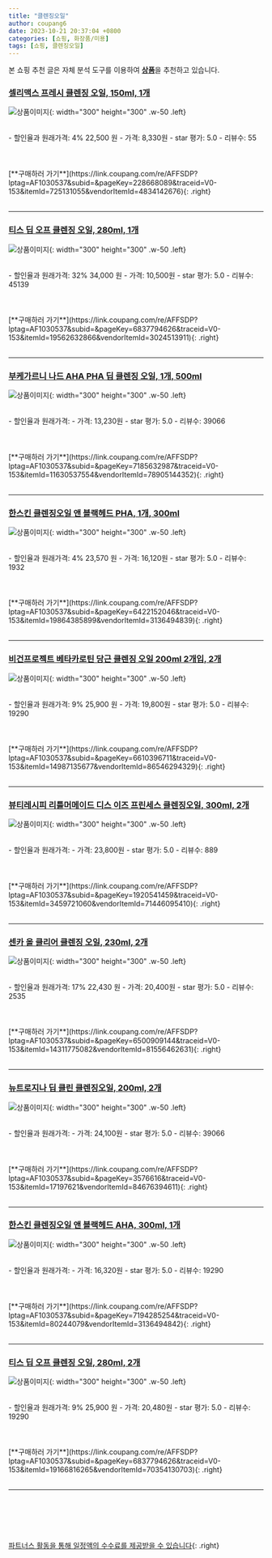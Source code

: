 ```yaml
---
title: "클렌징오일"
author: coupang6
date: 2023-10-21 20:37:04 +0800
categories: [쇼핑, 화장품/미용]
tags: [쇼핑, 클렌징오일]
---
```


본 쇼핑 추천 글은 자체 분석 도구를 이용하여 [**상품**](https://link.coupang.com/a/bao1ui)을 추천하고 있습니다.

### [셀리맥스 프레시 클렌징 오일, 150ml, 1개](https://link.coupang.com/re/AFFSDP?lptag=AF1030537&subid=&pageKey=228668089&traceid=V0-153&itemId=725131055&vendorItemId=4834142676)

![상품이미지](https://thumbnail9.coupangcdn.com/thumbnails/remote/230x230ex/image/retail/images/2901950160971569-a7fbd359-a2f6-4736-a951-62c05e6fa4e1.jpg){: width="300" height="300" .w-50 .left}


<br>
- 할인율과 원래가격: 4%  22,500   원
- 가격: 8,330원
- star 평가: 5.0
- 리뷰수: 55
<br>
<br>
<br>
<br>
[**구매하러 가기**](https://link.coupang.com/re/AFFSDP?lptag=AF1030537&subid=&pageKey=228668089&traceid=V0-153&itemId=725131055&vendorItemId=4834142676){: .right}
<br>
<br>

---

### [티스 딥 오프 클렌징 오일, 280ml, 1개](https://link.coupang.com/re/AFFSDP?lptag=AF1030537&subid=&pageKey=6837794626&traceid=V0-153&itemId=19562632866&vendorItemId=3024513911)

![상품이미지](https://thumbnail6.coupangcdn.com/thumbnails/remote/230x230ex/image/retail/images/4071656313968542-d3f76f43-7d2f-42c8-9d10-7477e3d5687d.jpg){: width="300" height="300" .w-50 .left}


<br>
- 할인율과 원래가격: 32%  34,000   원
- 가격: 10,500원
- star 평가: 5.0
- 리뷰수: 45139
<br>
<br>
<br>
<br>
[**구매하러 가기**](https://link.coupang.com/re/AFFSDP?lptag=AF1030537&subid=&pageKey=6837794626&traceid=V0-153&itemId=19562632866&vendorItemId=3024513911){: .right}
<br>
<br>

---

### [부케가르니 나드 AHA PHA 딥 클렌징 오일, 1개, 500ml](https://link.coupang.com/re/AFFSDP?lptag=AF1030537&subid=&pageKey=7185632987&traceid=V0-153&itemId=11630537554&vendorItemId=78905144352)

![상품이미지](https://thumbnail8.coupangcdn.com/thumbnails/remote/230x230ex/image/retail/images/7241698839162038-bee7ca56-bff9-4dfa-b7dc-cd1388cc6099.jpg){: width="300" height="300" .w-50 .left}


<br>
- 할인율과 원래가격: 
- 가격: 13,230원
- star 평가: 5.0
- 리뷰수: 39066
<br>
<br>
<br>
<br>
[**구매하러 가기**](https://link.coupang.com/re/AFFSDP?lptag=AF1030537&subid=&pageKey=7185632987&traceid=V0-153&itemId=11630537554&vendorItemId=78905144352){: .right}
<br>
<br>

---

### [한스킨 클렌징오일 앤 블랙헤드 PHA, 1개, 300ml](https://link.coupang.com/re/AFFSDP?lptag=AF1030537&subid=&pageKey=6422152046&traceid=V0-153&itemId=19864385899&vendorItemId=3136494839)

![상품이미지](https://thumbnail7.coupangcdn.com/thumbnails/remote/230x230ex/image/retail/images/4290931000363866-1a39781b-b3e2-4f17-9c6b-64f94d5ec306.jpg){: width="300" height="300" .w-50 .left}


<br>
- 할인율과 원래가격: 4%  23,570   원
- 가격: 16,120원
- star 평가: 5.0
- 리뷰수: 1932
<br>
<br>
<br>
<br>
[**구매하러 가기**](https://link.coupang.com/re/AFFSDP?lptag=AF1030537&subid=&pageKey=6422152046&traceid=V0-153&itemId=19864385899&vendorItemId=3136494839){: .right}
<br>
<br>

---

### [비건프로젝트 베타카로틴 당근 클렌징 오일 200ml 2개입, 2개](https://link.coupang.com/re/AFFSDP?lptag=AF1030537&subid=&pageKey=6610396711&traceid=V0-153&itemId=14987135677&vendorItemId=86546294329)

![상품이미지](https://thumbnail9.coupangcdn.com/thumbnails/remote/230x230ex/image/vendor_inventory/9b20/77dfdb262bf6af1c2b6a40ff338f477e38922dd5fa99fb98f47ea503e513.jpg){: width="300" height="300" .w-50 .left}


<br>
- 할인율과 원래가격: 9%  25,900   원
- 가격: 19,800원
- star 평가: 5.0
- 리뷰수: 19290
<br>
<br>
<br>
<br>
[**구매하러 가기**](https://link.coupang.com/re/AFFSDP?lptag=AF1030537&subid=&pageKey=6610396711&traceid=V0-153&itemId=14987135677&vendorItemId=86546294329){: .right}
<br>
<br>

---

### [뷰티레시피 리틀머메이드 디스 이즈 프린세스 클렌징오일, 300ml, 2개](https://link.coupang.com/re/AFFSDP?lptag=AF1030537&subid=&pageKey=1920541459&traceid=V0-153&itemId=3459721060&vendorItemId=71446095410)

![상품이미지](https://thumbnail10.coupangcdn.com/thumbnails/remote/230x230ex/image/retail/images/3578740918141868-f62626ba-bf42-4744-892c-7239f22668e0.jpg){: width="300" height="300" .w-50 .left}


<br>
- 할인율과 원래가격: 
- 가격: 23,800원
- star 평가: 5.0
- 리뷰수: 889
<br>
<br>
<br>
<br>
[**구매하러 가기**](https://link.coupang.com/re/AFFSDP?lptag=AF1030537&subid=&pageKey=1920541459&traceid=V0-153&itemId=3459721060&vendorItemId=71446095410){: .right}
<br>
<br>

---

### [센카 올 클리어 클렌징 오일, 230ml, 2개](https://link.coupang.com/re/AFFSDP?lptag=AF1030537&subid=&pageKey=6500909144&traceid=V0-153&itemId=14311775082&vendorItemId=81556462631)

![상품이미지](https://thumbnail9.coupangcdn.com/thumbnails/remote/230x230ex/image/retail/images/560122808865363-3522e46a-6dfe-48ce-88ae-231f60ceef16.jpg){: width="300" height="300" .w-50 .left}


<br>
- 할인율과 원래가격: 17%  22,430   원
- 가격: 20,400원
- star 평가: 5.0
- 리뷰수: 2535
<br>
<br>
<br>
<br>
[**구매하러 가기**](https://link.coupang.com/re/AFFSDP?lptag=AF1030537&subid=&pageKey=6500909144&traceid=V0-153&itemId=14311775082&vendorItemId=81556462631){: .right}
<br>
<br>

---

### [뉴트로지나 딥 클린 클렌징오일, 200ml, 2개](https://link.coupang.com/re/AFFSDP?lptag=AF1030537&subid=&pageKey=3576616&traceid=V0-153&itemId=17197621&vendorItemId=84676394611)

![상품이미지](https://thumbnail10.coupangcdn.com/thumbnails/remote/230x230ex/image/vendor_inventory/cd9c/04ad2eb8d272514db66a65d133612229b58349f3332267a4c4d6f16b6560.jpg){: width="300" height="300" .w-50 .left}


<br>
- 할인율과 원래가격: 
- 가격: 24,100원
- star 평가: 5.0
- 리뷰수: 39066
<br>
<br>
<br>
<br>
[**구매하러 가기**](https://link.coupang.com/re/AFFSDP?lptag=AF1030537&subid=&pageKey=3576616&traceid=V0-153&itemId=17197621&vendorItemId=84676394611){: .right}
<br>
<br>

---

### [한스킨 클렌징오일 앤 블랙헤드 AHA, 300ml, 1개](https://link.coupang.com/re/AFFSDP?lptag=AF1030537&subid=&pageKey=7194285254&traceid=V0-153&itemId=80244079&vendorItemId=3136494842)

![상품이미지](https://thumbnail8.coupangcdn.com/thumbnails/remote/230x230ex/image/retail/images/4455850662096744-90b6176b-c3f6-4ae9-ae9c-ba8cfb61aaea.jpg){: width="300" height="300" .w-50 .left}


<br>
- 할인율과 원래가격: 
- 가격: 16,320원
- star 평가: 5.0
- 리뷰수: 19290
<br>
<br>
<br>
<br>
[**구매하러 가기**](https://link.coupang.com/re/AFFSDP?lptag=AF1030537&subid=&pageKey=7194285254&traceid=V0-153&itemId=80244079&vendorItemId=3136494842){: .right}
<br>
<br>

---

### [티스 딥 오프 클렌징 오일, 280ml, 2개](https://link.coupang.com/re/AFFSDP?lptag=AF1030537&subid=&pageKey=6837794626&traceid=V0-153&itemId=19166816265&vendorItemId=70354130703)

![상품이미지](https://thumbnail9.coupangcdn.com/thumbnails/remote/230x230ex/image/retail/images/3040420345625369-d29a7b09-0c68-44a7-af81-a876a03674c8.jpg){: width="300" height="300" .w-50 .left}


<br>
- 할인율과 원래가격: 9%  25,900   원
- 가격: 20,480원
- star 평가: 5.0
- 리뷰수: 19290
<br>
<br>
<br>
<br>
[**구매하러 가기**](https://link.coupang.com/re/AFFSDP?lptag=AF1030537&subid=&pageKey=6837794626&traceid=V0-153&itemId=19166816265&vendorItemId=70354130703){: .right}
<br>
<br>

---
<br><br><br><br><br> [파트너스 활동을 통해 일정액의 수수료를 제공받을 수 있습니다](https://link.coupang.com/a/bao1ui){: .right}
